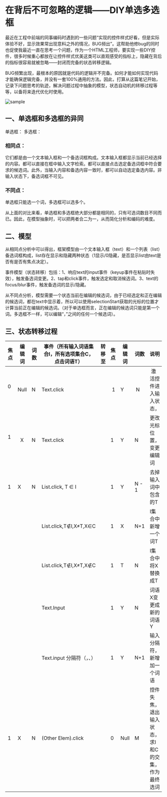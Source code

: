 # 在背后不可忽略的逻辑——DIY单选多选框

最近在工程中前端的同事编码时遇到的一些问题“实现的控件样式好看，但是实际体验不好，显示效果常出现意料之外的情况，BUG频出”。这帮助他修bug的同时也促使我最近一直在思考一个问题，作为一个HTML工程师，要实现一些DIY控件，很多时候重心都放在让控件样式优美这类可以直观感受的指标上，隐藏在背后的指标很容易就被忽略——封闭而完备的状态转移逻辑。

BUG频繁出现，最根本的原因就是代码的逻辑并不完备。如何才能如何实现代码才能确保逻辑完备，并没有一套100%通用的方法。因此，打算从这篇笔记开始，记录下问题思考的轨迹，解决问题过程中抽象的模型，状态自动机的转移过程等等，以备将来迭代优化时使用。

![sample](/sample.gif)

## 一、单选框和多选框的异同
单选框：
多选框：


### 相同点：
它们都是由一个文本输入框和一个备选词框构成。文本输入框都显示当前已经选择的内容。都可以直接在框中输入文字检索。都可以直接点击选定备选词框中符合要求的候选词。此外，当输入内容和备选内容一致时，都可以自动选定备选内容。非输入状态下，备选词框不可见。


### 不同点：
单选框只能选一个词，多选框可以选多个。

从上面的对比来看，单选框和多选框绝大部分都是相同的，只有可选词数目不同而已。因此，在模型抽象时，可以把两者合二为一，从而简化分析和编码的难度。

## 二、模型
从相同点分析中可以得出，框架模型由一个文本输入框（text）和一个列表（list）备选词框构成，list存在显示和隐藏两种状态（1显示/0隐藏，是否显示list由text是否有是否有焦点决定）。

事件模型（状态转移）包括：1、响应text的input事件（keyup事件在粘贴时失效），触发备选词变更。2、tap和click事件，触发选定和取消候选词。3、text的focus/blur事件，触发备选词的显示/隐藏。

从不同点分析，模型需要一个状态当前在编辑的候选词，由于已经选定和正在编辑的候选词，都在text中显示着，所以可以使用selectionStart获取的光标的位置才计算当前正在编辑的候选词。（对于单选框而言，正在编辑的候选词只能是第一个词。多选框不一样，可以编辑“，”之间的任何一个候选词）。

## 三、状态转移过程

焦点 | 编辑词 | 词数 | 事件（所有输入词语集合I，所有选项集合C，点击词语T） | 转移至 | 焦点 | 编辑词 | 词数 | 说明
--- | ------ | ---- | ----------------------------------------------- | ----- | ---- | ----- | ---- | ---
 0  |  Null  | N    | Text.click                                      |       | 1    |  Y    | N    | 激活控件进入输入状态，
 1  |  X     | N    | Text.click                                      |       | 1    |  Y    | N    | 更改光标位置，变更编辑词
 1  |  X     | N    | List.click, T ∈ I                              |       |  1   |   Y   | N - 1 | 去掉输入词中包含的T
    |        |      | List.click,T∉I,X≠T,X∈C                         |       |  1   |  X    | N+1   | I集合中新增一个词T
    |        |      | List.click,T∉I,X≠T,X∉C                          |       | 1    | T     | N     | I集合中将X替换成T
    |        |      | Text.Input                                      |       |  1   |  Y     | N     | 词语X变更成新的词语Y
    |        |      | Text.input 分隔符（，、）                        |       |  1   |  Y     | N+1   | 输入分隔符，新增加一个词语
 1  |   X    | N    | (Other Elem).click                             |        | 0    | Null   | M    | 控件失焦，退出输入状态，求I和C的交集，作为最终选词
 
 


